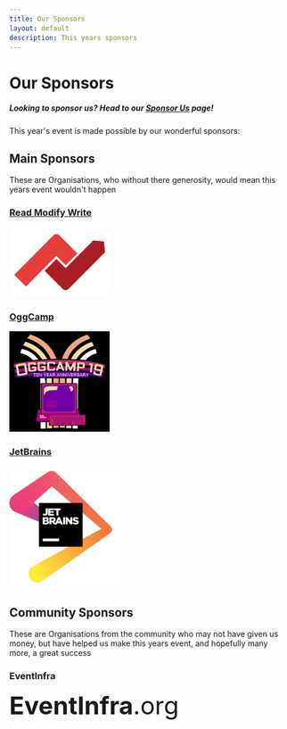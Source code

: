 ```yaml
---
title: Our Sponsors
layout: default
description: This years sponsors
---
```


# Our Sponsors

##### Looking to sponsor us? Head to our [Sponsor Us](/sponsor) page!

This year's event is made possible by our wonderful sponsors:

## Main Sponsors

These are Organisations, who without there generosity, would mean this years event wouldn't happen

### [Read Modify Write](https://www.readmodwrite.com/)
<a href="https://www.readmodwrite.com">
<img src="/assets/img/rmw-logo.png" alt="Read Modify Write" style="all:unset; margin-left:0 !important; width:180px !important; height:124px !important" />
</a>

### [OggCamp](https://oggcamp.org)
<a href="https://oggcamp.org">
<img src="/assets/img/oggcamp.png" alt="OggCamp" style="all:unset; margin-left:0 !important; width:180px !important; height:180px !important"/>
</a>

### [JetBrains](https://www.jetbrains.com/)
<a href="https://www.jetbrains.com/">
<img src="/assets/img/jetbrains.png" alt="JetBrains" style="all:unset; margin-left:0 !important; width:200px !important; height:217px !important" />
</a>

## Community Sponsors

These are Organisations from the community who may not have given us money, but have helped us make this years event, and hopefully many more, a great success

### EventInfra
<div style="font-size: 44px; font-family: "Helvetica Neue",Helvetica,Arial,sans-serif; line-height: 1; font-weight: unset">
  <b>EventInfra</b>.org
</div>
